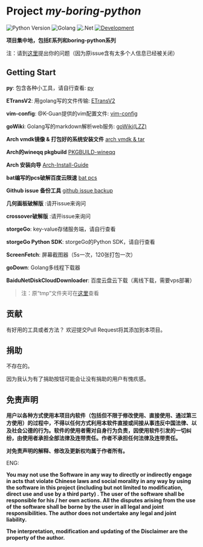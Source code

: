 # Project *my-boring-python*

![Python Version](https://img.shields.io/badge/python-3.x-green.svg)
![Golang](https://img.shields.io/badge/Go-Powered-blue.svg)
![.Net](https://img.shields.io/badge/.Net-Powered-green.svg)
[![Development](https://img.shields.io/badge/development-developing--activing-red.svg)](https://github.com/redapple0204/my-boring-python/blob/master/status.md)


**项目集中地，包括E系列和boring-python系列**

注：请到[这里](https://github.com/redapple0204/my-boring-python/pull/177)提出你的问题（因为原issue含有太多个人信息已经被关闭）

## Getting Start

**py**: 包含各种小工具，请自行查看: [py](https://github.com/redapple0204/my-boring-python/tree/master/py)

**ETransV2**: 用golang写的文件传输: [ETransV2](https://github.com/redapple0204/my-boring-python/tree/master/project/ETransV2)

**vim-config**: @K-Guan提供的vim配置文件: [vim-config](https://github.com/redapple0204/my-boring-python/blob/master/script/vim-config.tar.gz)

**goWiki**: Golang写的markdown解析web服务: [goWiki(LZZ)](https://github.com/lizongzeshunshun/goWiki)

**Arch vmdk镜像 & 打包好的系统安装文件** [arch vmdk & tar](https://github.com/redapple0204/my-boring-python/wiki/Arch-%E8%99%9A%E6%8B%9F%E6%9C%BA%E9%95%9C%E5%83%8F-&-%E6%89%93%E5%8C%85%E5%A5%BD%E7%9A%84%E4%B8%80%E9%94%AE%E5%AE%89%E8%A3%85%E6%96%87%E4%BB%B6-%E4%B8%8B%E8%BD%BD)

**Arch的wineqq pkgbuild** [PKGBUILD-wineqq](https://github.com/redapple0204/my-boring-python/tree/master/PKGBUILD/PKGBUILD-wineqq)

**Arch 安装向导** [Arch-Install-Guide](https://github.com/redapple0204/my-boring-python/tree/master/tutorial/Arch-Install-Guide)


**bat编写的pcs破解百度云限速** [bat pcs](https://github.com/redapple0204/my-boring-python/tree/master/script/pcs_bat)

**Github issue 备份工具** [github issue backup](https://github.com/redapple0204/my-boring-python/tree/master/script/github-issue-backup)

**几何画板破解版** :请开issue来询问

**crossover破解版** :请开issue来询问

**storgeGo**: key-value存储服务端，请自行查看

**storgeGo Python SDK**: storgeGo的Python SDK，请自行查看

**ScreenFetch**: 屏幕截图器（5s一次，120张打包一次）

**goDown**: Golang多线程下载器

**BaiduNetDiskCloudDownloader**: 百度云盘云下载（离线下载，需要vps部署）

> 注：原“tmp”文件夹可在[这里](https://tpedutw-my.sharepoint.com/personal/redapple0204_tp_edu_tw/_layouts/15/guestaccess.aspx?folderid=0c0979ec07a254a65b0688fd16589839d&authkey=AYV7MkuQhYIfLmp9HDAT_gM)查看


## 贡献

有好用的工具或者方法？ 欢迎提交Pull Request将其添加到本项目。

## 捐助

不存在的。

因为我认为有了捐助按钮可能会让没有捐助的用户有愧疚感。

## 免责声明

**用户以各种方式使用本项目内软件（包括但不限于修改使用、直接使用、通过第三方使用）的过程中，不得以任何方式利用本软件直接或间接从事违反中国法律、以及社会公德的行为。软件的使用者需对自身行为负责，因使用软件引发的一切纠纷，由使用者承担全部法律及连带责任。作者不承担任何法律及连带责任。**

**对免责声明的解释、修改及更新权均属于作者所有。**

ENG:

**You may not use the Software in any way to directly or indirectly engage in acts that violate Chinese laws and social morality in any way by using the software in this project (including but not limited to modification, direct use and use by a third party) . The user of the software shall be responsible for his / her own actions. All the disputes arising from the use of the software shall be borne by the user in all legal and joint responsibilities. The author does not undertake any legal and joint liability.**

**The interpretation, modification and updating of the Disclaimer are the property of the author.**
